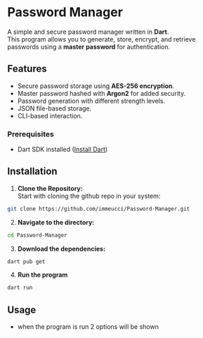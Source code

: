 # Password Manager 

A simple and secure password manager written in **Dart**.  
This program allows you to generate, store, encrypt, and retrieve passwords using a **master password** for authentication.

## Features 
- Secure password storage using **AES-256 encryption**.
- Master password hashed with **Argon2** for added security.
- Password generation with different strength levels.
- JSON file-based storage.
- CLI-based interaction.

### Prerequisites
- Dart SDK installed ([Install Dart](https://dart.dev/get-dart))

## Installation
1. **Clone the Repository:**  
   Start with cloning the github repo in your system:
```bash
git clone https://github.com/immeucci/Password-Manager.git
```
2. **Navigate to the directory:**
```bash
cd Password-Manager
```
3. **Download the dependencies:**
```bash
dart pub get
```
4. **Run the program**
```bash
dart run
```

## Usage
- when the program is run 2 options will be shown
